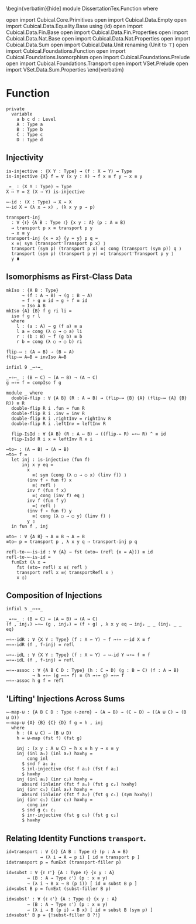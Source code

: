<!--
```
module Dissertation.Function where

open import Cubical.Core.Primitives
open import Cubical.Data.Empty
open import Cubical.Data.Equality.Base using (id)
open import Cubical.Data.Fin.Base
open import Cubical.Data.Fin.Properties
open import Cubical.Data.Nat.Base
open import Cubical.Data.Nat.Properties
open import Cubical.Data.Sum
open import Cubical.Data.Unit renaming (Unit to ⊤)
open import Cubical.Foundations.Function
open import Cubical.Foundations.Isomorphism
open import Cubical.Foundations.Prelude
open import Cubical.Foundations.Transport
open import VSet.Prelude
open import VSet.Data.Sum.Properties
```
-->

\begin{verbatim}[hide]
module DissertationTex.Function where

open import Cubical.Core.Primitives
open import Cubical.Data.Empty
open import Cubical.Data.Equality.Base using (id)
open import Cubical.Data.Fin.Base
open import Cubical.Data.Fin.Properties
open import Cubical.Data.Nat.Base
open import Cubical.Data.Nat.Properties
open import Cubical.Data.Sum
open import Cubical.Data.Unit renaming (Unit to ⊤)
open import Cubical.Foundations.Function
open import Cubical.Foundations.Isomorphism
open import Cubical.Foundations.Prelude
open import Cubical.Foundations.Transport
open import VSet.Prelude
open import VSet.Data.Sum.Properties
\end{verbatim}

# Function

```
private
  variable
    a b c d : Level
    A : Type a
    B : Type b
    C : Type c
    D : Type d
```

## Injectivity

```
is-injective : {X Y : Type} → (f : X → Y) → Type
is-injective {X} f = ∀ (x y : X) → f x ≡ f y → x ≡ y

_↣_ : (X Y : Type) → Type
X ↣ Y = Σ (X → Y) is-injective

↣-id : (X : Type) → X ↣ X
↣-id X = (λ x → x) , (λ x y p → p)
```

```
transport-inj
  : ∀ {ℓ} {A B : Type ℓ} {x y : A} (p : A ≡ B)
  → transport p x ≡ transport p y
  → x ≡ y
transport-inj {x = x} {y = y} p q =
  x ≡⟨ sym (transport⁻Transport p x) ⟩
  transport (sym p) (transport p x) ≡⟨ cong (transport (sym p)) q ⟩
  transport (sym p) (transport p y) ≡⟨ transport⁻Transport p y ⟩
  y ∎
```

## Isomorphisms as First-Class Data

```
mkIso : {A B : Type}
      → (f : A → B) → (g : B → A)
      → f ∘ g ≡ id → g ∘ f ≡ id
      → Iso A B
mkIso {A} {B} f g ri li =
  iso f g r l
  where
    l : (a : A) → g (f a) ≡ a
    l a = cong (λ ○ → ○ a) li
    r : (b : B) → f (g b) ≡ b
    r b = cong (λ ○ → ○ b) ri

flip-↔ : (A ↔ B) → (B ↔ A)
flip-↔ A↔B = invIso A↔B

infixl 9 _↔∘↔_

_↔∘↔_ : (B ↔ C) → (A ↔ B) → (A ↔ C)
g ↔∘↔ f = compIso f g
```

```
module _ where
  double-flip : ∀ {A B} (R : A ↔ B) → (flip-↔ {B} {A} (flip-↔ {A} {B} R)) ≡ R
  double-flip R i .fun = fun R
  double-flip R i .inv = inv R
  double-flip R i .rightInv = rightInv R
  double-flip R i .leftInv = leftInv R

  flip-IsId : ∀ {A B} (R : A ↔ B) → ((flip-↔ R) ↔∘↔ R) ^ ≡ id
  flip-IsId R i x = leftInv R x i
```


```
↔to↣ : (A ↔ B) → (A ↣ B)
↔to↣ f =
  let inj : is-injective (fun f)
      inj x y eq =
        x
          ≡⟨ sym (cong (λ ○ → ○ x) (linv f)) ⟩
        (inv f ∘ fun f) x
          ≡⟨ refl ⟩
        inv f (fun f x)
          ≡⟨ cong (inv f) eq ⟩
        inv f (fun f y)
          ≡⟨ refl ⟩
        (inv f ∘ fun f) y
          ≡⟨ cong (λ ○ → ○ y) (linv f) ⟩
        y ▯
  in fun f , inj
```

```
≡to↣ : ∀ {A B} → A ≡ B → A ↣ B
≡to↣ p = transport p , λ x y q → transport-inj p q

refl-to-↣-is-id : ∀ {A} → fst (≡to↣ (refl {x = A})) ≡ id
refl-to-↣-is-id =
  funExt (λ x →
    fst (≡to↣ refl) x ≡⟨ refl ⟩
    transport refl x ≡⟨ transportRefl x ⟩
    x ▯)
```

## Composition of Injections

```
infixl 5 _↣∘↣_

_↣∘↣_ : (B ↣ C) → (A ↣ B) → (A ↣ C)
(f , inj₁) ↣∘↣ (g , inj₂) = (f ∘ g) , λ x y eq → inj₂ _ _ (inj₁ _ _ eq)

↣∘↣-idR : ∀ {X Y : Type} (f : X ↣ Y) → f ↣∘↣ ↣-id X ≡ f
↣∘↣-idR (f , f-inj) = refl

↣∘↣-idL : ∀ {X Y : Type} (f : X ↣ Y) → ↣-id Y ↣∘↣ f ≡ f
↣∘↣-idL (f , f-inj) = refl

↣∘↣-assoc : ∀ {A B C D : Type} (h : C ↣ D) (g : B ↣ C) (f : A ↣ B)
          → h ↣∘↣ (g ↣∘↣ f) ≡ (h ↣∘↣ g) ↣∘↣ f
↣∘↣-assoc h g f = refl
```

## 'Lifting' Injections Across Sums

```
↣-map-⊎ : {A B C D : Type ℓ-zero} → (A ↣ B) → (C ↣ D) → ((A ⊎ C) ↣ (B ⊎ D))
↣-map-⊎ {A} {B} {C} {D} f g = h , inj
  where
    h : (A ⊎ C) → (B ⊎ D)
    h = ⊎-map (fst f) (fst g)

    inj : (x y : A ⊎ C) → h x ≡ h y → x ≡ y
    inj (inl a₁) (inl a₂) hx≡hy =
        cong inl
      $ snd f a₁ a₂
      $ inl-injective (fst f a₁) (fst f a₂)
      $ hx≡hy
    inj (inl a₁) (inr c₂) hx≡hy =
      absurd (inl≢inr (fst f a₁) (fst g c₂) hx≡hy)
    inj (inr c₁) (inl a₂) hx≡hy =
      absurd (inl≢inr (fst f a₂) (fst g c₁) (sym hx≡hy))
    inj (inr c₁) (inr c₂) hx≡hy =
        cong inr
      $ snd g c₁ c₂
      $ inr-injective (fst g c₁) (fst g c₂)
      $ hx≡hy
```

## Relating Identity Functions `transport`.

```
id≡transport : ∀ {ℓ} {A B : Type ℓ} (p : A ≡ B)
             → (λ i → A → p i) [ id ≡ transport p ]
id≡transport p = funExt (transport-filler p)

id≡subst : ∀ {ℓ ℓ'} {A : Type ℓ} {x y : A}
        → (B : A → Type ℓ') (p : x ≡ y)
        → (λ i → B x → B (p i)) [ id ≡ subst B p ]
id≡subst B p = funExt (subst-filler B p)
```

```
id≡subst' : ∀ {ℓ ℓ'} {A : Type ℓ} {x y : A}
        → (B : A → Type ℓ') (p : x ≡ y)
        → (λ i → B (p i) → B x) [ id ≡ subst B (sym p) ]
id≡subst' B p = {!subst-filler B ?!}
```
